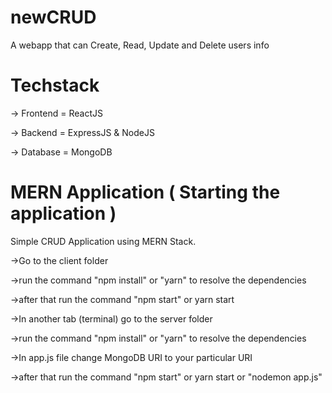 # newCRUD
A webapp that can Create, Read, Update and Delete users info
# Techstack
-> Frontend = ReactJS

-> Backend = ExpressJS & NodeJS

-> Database = MongoDB

# MERN Application ( Starting the application )
Simple CRUD Application using MERN Stack.

->Go to the client folder

->run the command "npm install" or "yarn" to resolve the dependencies

->after that run the command "npm start" or yarn start

->In another tab (terminal) go to the server folder

->run the command "npm install" or "yarn" to resolve the dependencies

->In app.js file change MongoDB URI to your particular URI

->after that run the command "npm start" or yarn start or "nodemon app.js"
